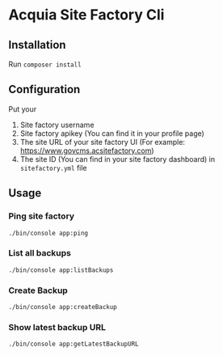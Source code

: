 # Acquia Site Factory Cli

## Installation

Run ```composer install```

## Configuration

Put your 
1. Site factory username
2. Site factory apikey (You can find it in your profile page)
3. The site URL of your site factory UI (For example: https://www.govcms.acsitefactory.com)
4. The site ID (You can find in your site factory dashboard)
in ```sitefactory.yml``` file

## Usage

### Ping site factory
```./bin/console app:ping```
### List all backups
```./bin/console app:listBackups```
### Create Backup
```./bin/console app:createBackup```
### Show latest backup URL
```./bin/console app:getLatestBackupURL```
